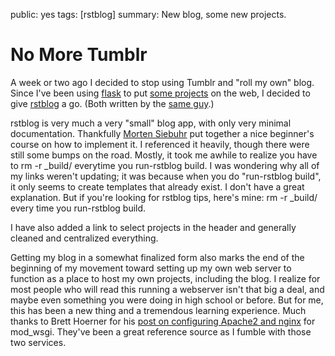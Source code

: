 public: yes
tags: [rstblog]
summary: New blog, some new projects.

No More Tumblr
==============

A week or two ago I decided to stop using Tumblr and "roll my own" blog. Since I've been using [flask](http://flask.pocoo.org) to put [some projects](http://mattdeboard.net/projects) on the web, I decided to give [rstblog](https://github.com/mitsuhiko/rstblog) a go. (Both written by the [same guy](http://lucumr.pocoo.org).)

rstblog is very much a very "small" blog app, with only very minimal documentation. Thankfully [Morten Siebuhr](http://sbhr.dk/2010/11/30/using_rstblog/) put together a nice beginner's course on how to implement it. I referenced it heavily, though there were still some bumps on the road. Mostly, it took me awhile to realize you have to rm -r \_build/ everytime you run-rstblog build. I was wondering why all of my links weren't updating; it was because when you do "run-rstblog build", it only seems to create templates that already exist. I don't have a great explanation. But if you're looking for rstblog tips, here's mine: rm -r \_build/ every time you run-rstblog build.

I have also added a link to select projects in the header and generally cleaned and centralized everything.

Getting my blog in a somewhat finalized form also marks the end of the beginning of my movement toward setting up my own web server to function as a place to host my own projects, including the blog. I realize for most people who will read this running a webserver isn't that big a deal, and maybe even something you were doing in high school or before. But for me, this has been a new thing and a tremendous learning experience. Much thanks to Brett Hoerner for his [post on configuring Apache2 and nginx](http://bretthoerner.com/2008/10/9/configs-for-nginx-and-apache-mod-wsgi) for mod\_wsgi. They've been a great reference source as I fumble with those two services.
